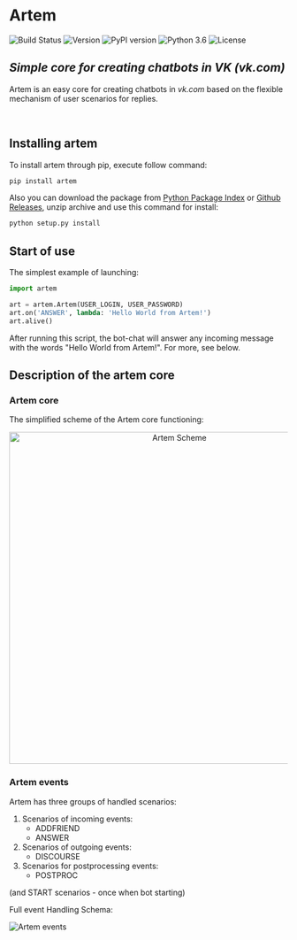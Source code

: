 # Artem

![Build Status](https://img.shields.io/badge/build-passing-brightgreen.svg)
![Version](https://img.shields.io/badge/version-1.11.02-brightgreen.svg)
![PyPI version](https://img.shields.io/badge/PyPI-v1.11.02-brightgreen.svg)
![Python 3.6](https://img.shields.io/badge/python-3.6-blue.svg)
![License](https://img.shields.io/badge/license-apache-yellow.svg)

## _Simple core for creating chatbots in VK (vk.com)_

Artem is an easy core for creating chatbots in _vk.com_ based on the flexible mechanism of user scenarios for replies.

<br>

## Installing artem

To install artem through pip, execute follow command:

```bash
pip install artem
```

Also you can download the package from [Python Package Index](https://pypi.python.org/pypi/artem/) or [Github Releases](https://github.com/Tgjmjgj/artem/releases), unzip archive and use this command for install:

```bash
python setup.py install
```

## Start of use

The simplest example of launching:

```python
import artem

art = artem.Artem(USER_LOGIN, USER_PASSWORD)
art.on('ANSWER', lambda: 'Hello World from Artem!')
art.alive()
```

After running this script, the bot-chat will answer any incoming message with the words "Hello World from Artem!". For more, see below.

## Description of the artem core

### Artem core

The simplified scheme of the Artem core functioning:

<img src = "https://s3-eu-west-1.amazonaws.com/images.someone.new.name/artemS.png" width=600 alt="Artem Scheme" style="text-align: center;" />

### Artem events

Artem has three groups of handled scenarios:

1. Scenarios of incoming events:
    * ADDFRIEND
    * ANSWER
2. Scenarios of outgoing events:
    * DISCOURSE
3. Scenarios for postprocessing events:
    * POSTPROC

(and START scenarios - once when bot starting)

Full event Handling Schema:

<img src="https://s3-eu-west-1.amazonaws.com/images.someone.new.name/artem_events.png" alt="Artem events" style="text-align: center;" />